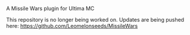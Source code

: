 A Missile Wars plugin for Ultima MC

This repository is no longer being worked on. Updates are being pushed here: https://github.com/Leomelonseeds/MissileWars
